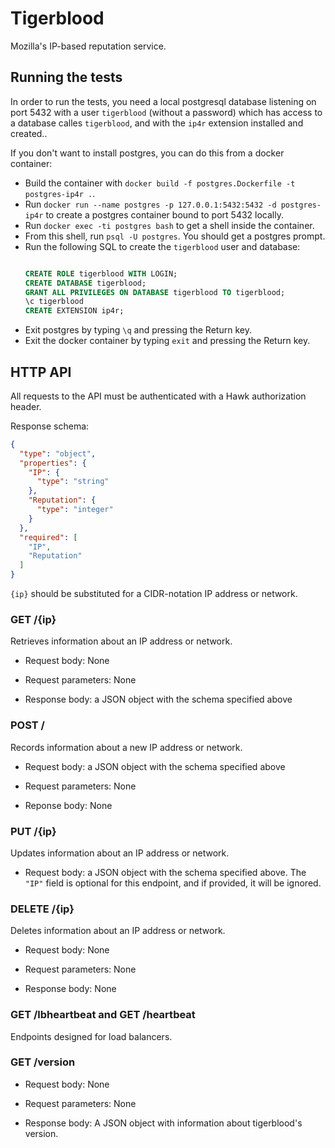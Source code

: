 # Tigerblood

Mozilla's IP-based reputation service.

## Running the tests

In order to run the tests, you need a local postgresql database listening on port 5432 with a user `tigerblood` (without a password) which has access to a database calles `tigerblood`, and with the `ip4r` extension installed and created..

If you don't want to install postgres, you can do this from a docker container:

- Build the container with `docker build -f postgres.Dockerfile -t postgres-ip4r .`.
- Run `docker run --name postgres -p 127.0.0.1:5432:5432 -d postgres-ip4r` to create a postgres container bound to port 5432 locally.
- Run `docker exec -ti postgres bash` to get a shell inside the container.
- From this shell, run `psql -U postgres`. You should get a postgres prompt.
- Run the following SQL to create the `tigerblood` user and database:
  ```sql
  
  CREATE ROLE tigerblood WITH LOGIN;
  CREATE DATABASE tigerblood;
  GRANT ALL PRIVILEGES ON DATABASE tigerblood TO tigerblood;
  \c tigerblood
  CREATE EXTENSION ip4r;
  ```
- Exit postgres by typing `\q` and pressing the Return key.
- Exit the docker container by typing `exit` and pressing the Return key.

## HTTP API

All requests to the API must be authenticated with a Hawk authorization header.

Response schema:

```json
{
  "type": "object",
  "properties": {
    "IP": {
      "type": "string"
    },
    "Reputation": {
      "type": "integer"
    }
  },
  "required": [
    "IP",
    "Reputation"
  ]
}
```

`{ip}` should be substituted for a CIDR-notation IP address or network.

### GET /{ip}

Retrieves information about an IP address or network.

* Request body: None
* Request parameters: None

* Response body: a JSON object with the schema specified above

### POST /

Records information about a new IP address or network.

* Request body: a JSON object with the schema specified above
* Request parameters: None

* Reponse body: None

### PUT /{ip}

Updates information about an IP address or network.

* Request body: a JSON object with the schema specified above. The `"IP"` field is optional for this endpoint, and if provided, it will be ignored.

### DELETE /{ip}

Deletes information about an IP address or network.

* Request body: None
* Request parameters: None

* Response body: None

### GET /__lbheartbeat__ and GET /__heartbeat__

Endpoints designed for load balancers.

### GET /__version__

* Request body: None
* Request parameters: None

* Response body: A JSON object with information about tigerblood's version.
